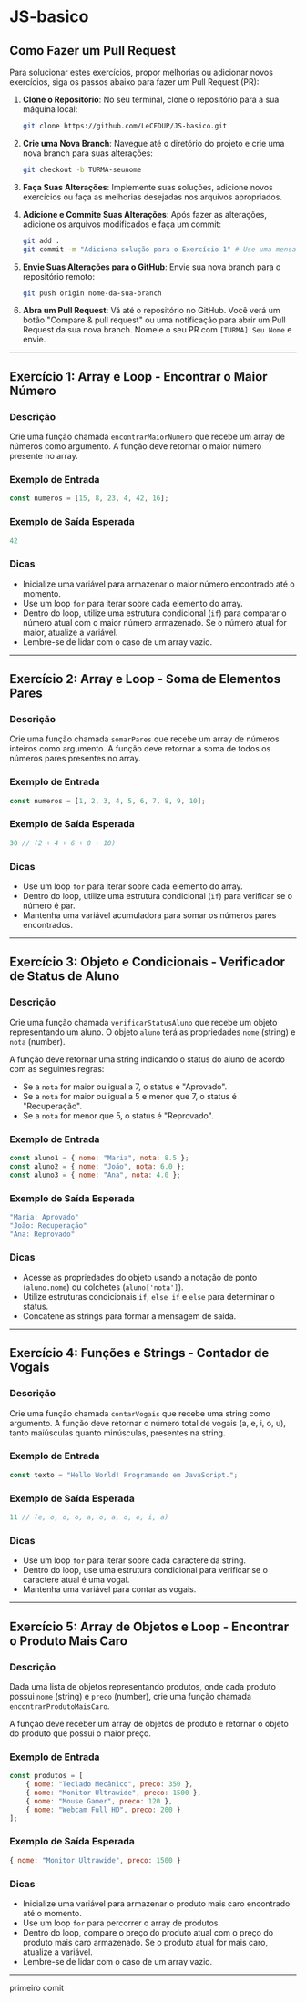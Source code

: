 # JS-basico

## Como Fazer um Pull Request

Para solucionar estes exercícios, propor melhorias ou adicionar novos exercícios, siga os passos abaixo para fazer um Pull Request (PR):

1.  **Clone o Repositório**: No seu terminal, clone o repositório para a sua máquina local:
    ```bash
    git clone https://github.com/LeCEDUP/JS-basico.git
    ```

2.  **Crie uma Nova Branch**: Navegue até o diretório do projeto e crie uma nova branch para suas alterações:
    ```bash
    git checkout -b TURMA-seunome
    ```

3.  **Faça Suas Alterações**: Implemente suas soluções, adicione novos exercícios ou faça as melhorias desejadas nos arquivos apropriados.

4.  **Adicione e Commite Suas Alterações**: Após fazer as alterações, adicione os arquivos modificados e faça um commit:
    ```bash
    git add .
    git commit -m "Adiciona solução para o Exercício 1" # Use uma mensagem de commit descritiva
    ```

5.  **Envie Suas Alterações para o GitHub**: Envie sua nova branch para o repositório remoto:
    ```bash
    git push origin nome-da-sua-branch
    ```

6.  **Abra um Pull Request**: Vá até o repositório no GitHub. Você verá um botão "Compare & pull request" ou uma notificação para abrir um Pull Request da sua nova branch. Nomeie o seu PR com `[TURMA] Seu Nome` e envie.

---

## Exercício 1: Array e Loop - Encontrar o Maior Número

### Descrição
Crie uma função chamada `encontrarMaiorNumero` que recebe um array de números como argumento. A função deve retornar o maior número presente no array.

### Exemplo de Entrada
```javascript
const numeros = [15, 8, 23, 4, 42, 16];
```

### Exemplo de Saída Esperada
```javascript
42
```

### Dicas
*   Inicialize uma variável para armazenar o maior número encontrado até o momento.
*   Use um loop `for` para iterar sobre cada elemento do array.
*   Dentro do loop, utilize uma estrutura condicional (`if`) para comparar o número atual com o maior número armazenado. Se o número atual for maior, atualize a variável.
*   Lembre-se de lidar com o caso de um array vazio.

---

## Exercício 2: Array e Loop - Soma de Elementos Pares

### Descrição
Crie uma função chamada `somarPares` que recebe um array de números inteiros como argumento. A função deve retornar a soma de todos os números pares presentes no array.

### Exemplo de Entrada
```javascript
const numeros = [1, 2, 3, 4, 5, 6, 7, 8, 9, 10];
```

### Exemplo de Saída Esperada
```javascript
30 // (2 + 4 + 6 + 8 + 10)
```

### Dicas
*   Use um loop `for` para iterar sobre cada elemento do array.
*   Dentro do loop, utilize uma estrutura condicional (`if`) para verificar se o número é par.
*   Mantenha uma variável acumuladora para somar os números pares encontrados.

---

## Exercício 3: Objeto e Condicionais - Verificador de Status de Aluno

### Descrição
Crie uma função chamada `verificarStatusAluno` que recebe um objeto representando um aluno. O objeto `aluno` terá as propriedades `nome` (string) e `nota` (number).

A função deve retornar uma string indicando o status do aluno de acordo com as seguintes regras:
*   Se a `nota` for maior ou igual a 7, o status é "Aprovado".
*   Se a `nota` for maior ou igual a 5 e menor que 7, o status é "Recuperação".
*   Se a `nota` for menor que 5, o status é "Reprovado".

### Exemplo de Entrada
```javascript
const aluno1 = { nome: "Maria", nota: 8.5 };
const aluno2 = { nome: "João", nota: 6.0 };
const aluno3 = { nome: "Ana", nota: 4.0 };
```

### Exemplo de Saída Esperada
```javascript
"Maria: Aprovado"
"João: Recuperação"
"Ana: Reprovado"
```

### Dicas
*   Acesse as propriedades do objeto usando a notação de ponto (`aluno.nome`) ou colchetes (`aluno['nota']`).
*   Utilize estruturas condicionais `if`, `else if` e `else` para determinar o status.
*   Concatene as strings para formar a mensagem de saída.

---

## Exercício 4: Funções e Strings - Contador de Vogais

### Descrição
Crie uma função chamada `contarVogais` que recebe uma string como argumento. A função deve retornar o número total de vogais (a, e, i, o, u), tanto maiúsculas quanto minúsculas, presentes na string.

### Exemplo de Entrada
```javascript
const texto = "Hello World! Programando em JavaScript.";
```

### Exemplo de Saída Esperada
```javascript
11 // (e, o, o, o, a, o, a, o, e, i, a)
```

### Dicas
*   Use um loop `for` para iterar sobre cada caractere da string.
*   Dentro do loop, use uma estrutura condicional para verificar se o caractere atual é uma vogal.
*   Mantenha uma variável para contar as vogais.

---

## Exercício 5: Array de Objetos e Loop - Encontrar o Produto Mais Caro

### Descrição
Dada uma lista de objetos representando produtos, onde cada produto possui `nome` (string) e `preco` (number), crie uma função chamada `encontrarProdutoMaisCaro`.

A função deve receber um array de objetos de produto e retornar o objeto do produto que possui o maior preço.

### Exemplo de Entrada
```javascript
const produtos = [
    { nome: "Teclado Mecânico", preco: 350 },
    { nome: "Monitor Ultrawide", preco: 1500 },
    { nome: "Mouse Gamer", preco: 120 },
    { nome: "Webcam Full HD", preco: 200 }
];
```

### Exemplo de Saída Esperada
```javascript
{ nome: "Monitor Ultrawide", preco: 1500 }
```

### Dicas
*   Inicialize uma variável para armazenar o produto mais caro encontrado até o momento.
*   Use um loop `for` para percorrer o array de produtos.
*   Dentro do loop, compare o preço do produto atual com o preço do produto mais caro armazenado. Se o produto atual for mais caro, atualize a variável.
*   Lembre-se de lidar com o caso de um array vazio.

---
primeiro comit


